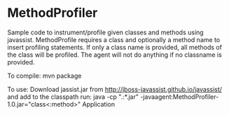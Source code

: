 # MethodProfiler
Sample code to instrument/profile given classes and methods using javassist. MethodProfile requires a class and optionally a method name to insert profiling statements. If only a class name is provided, all methods of the class will be profiled. The agent will not do anything if no classname is provided. 

To compile:
   mvn package

To use:
   Download jassist.jar from http://jboss-javassist.github.io/javassist/ and add to the classpath
run:
   java -cp ".:*.jar" -javaagent:MethodProfiler-1.0.jar="class<:method>" Application 


